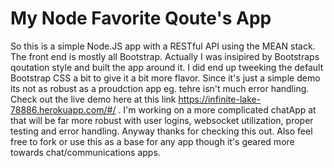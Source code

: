 # My Node Favorite Qoute's App

So this is a simple Node.JS app with a RESTful API using the MEAN stack. The front end is mostly all Bootstrap. Actually I was insipired by Bootstraps qoutation style and built the app around it. I did end up tweeking the default Bootstrap CSS a bit to give it a bit more flavor. Since it's just a simple demo its not as robust as a proudction app eg. tehre isn't much error handling. Check out the live demo here at this link https://infinite-lake-78886.herokuapp.com/#/ . I'm working on a more complicated chatApp at that will be far more robust with user logins, websocket utilization, proper testing and error handling. Anyway thanks for checking this out. Also feel free to fork or use this as a base for any app though it's geared more towards chat/communications apps.
